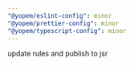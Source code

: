 ```yaml
---
"@yopem/eslint-config": minor
"@yopem/prettier-config": minor
"@yopem/typescript-config": minor
---
```


update rules and publish to jsr
